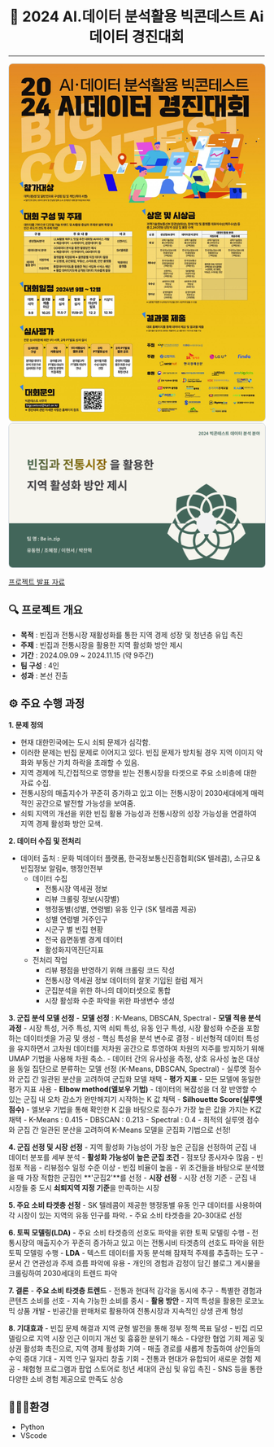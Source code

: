 <h1 style="text-align: center;">🏅 2024 AI.데이터 분석활용 빅콘데스트 Ai 데이터 경진대회</h1>
<hr>
<p style="text-align: center;">
    <img src="https://github.com/donghyun0518/bigconstest/blob/main/bigcontest.png" alt="Project Cover" style="width: 600px; border: 1px solid #c9d1d9; border-radius: 8px;">
    <a href="https://github.com/donghyun0518/bigconstest/blob/main/%EB%8D%B0%EC%9D%B4%ED%84%B0%EB%B6%84%EC%84%9D%EB%B6%84%EC%95%BC_Be%20in.zip%ED%8C%80_%EA%B2%B0%EA%B3%BC%EB%B3%B4%EA%B3%A0%EC%84%9C.pdf" target="_blank">
        <img src="https://github.com/donghyun0518/bigconstest/blob/main/%EB%B9%85%EC%BD%98%EB%B0%9C%ED%91%9C%ED%91%9C%EC%A7%80.png" alt="Project Cover" style="width: 1000px; border: 1px solid #c9d1d9; border-radius: 8px;">
    </a>
</p>

[프로젝트 발표 자료](https://github.com/donghyun0518/bigconstest/blob/main/%EB%8D%B0%EC%9D%B4%ED%84%B0%EB%B6%84%EC%84%9D%EB%B6%84%EC%95%BC_Be%20in.zip%ED%8C%80_%EA%B2%B0%EA%B3%BC%EB%B3%B4%EA%B3%A0%EC%84%9C.pdf)

## 🔍 프로젝트 개요
- **목적** : 빈집과 전통시장 재활성화를 통한 지역 경제 성장 및 청년층 유입 촉진
- **주제** : 빈집과 전통시장을 활용한 지역 활성화 방안 제시
- **기간** : 2024.09.09 ~ 2024.11.15 (약 9주간)
- **팀 구성** : 4인
- **성과** : 본선 진출

## ⚙️ 주요 수행 과정
**1. **문제 정의****
   - 현재 대한민국에는 도시 쇠퇴 문제가 심각함.
   - 이러한 문제는 빈집 문제로 이어지고 있다. 빈집 문제가 방치될 경우 지역 이미지 악화와 부동산 가치 하락을 초래할 수 있음.
   - 지역 경제에 직,간접적으로 영향을 받는 전통시장을 타겟으로 주요 소비층에 대한 자료 수집.
   - 전통시장의 매출지수가 꾸준히 증가하고 있고 이는 전통시장이 2030세대에게 매력적인 공간으로 발전할 가능성을 보여줌.
   - 쇠퇴 지역의 개선을 위한 빈집 활용 가능성과 전통시장의 성장 가능성을 연결하여 지역 경제 활성화 방안 모색.
 
 **2. **데이터 수집 및 전처리****
 - 데이터 출처 : 문화 빅데이터 플랫폼, 한국정보통신진흥협회(SK 텔레콤), 소규모 & 빈집정보 알림e, 행정안전부
    - 데이터 수집
      - 전통시장 역세권 정보
      - 리뷰 크롤링 정보(시장별)
      - 행정동별(성별, 연령별) 유동 인구 (SK 텔레콤 제공)
      - 성별 연령별 거주인구
      - 시군구 별 빈집 현황
      - 전국 읍면동별 경계 데이터
      - 활성화지역진단지표
    - 전처리 작업
      - 리뷰 평점을 반영하기 위해 크롤링 코드 작성
      - 전통시장 역세권 정보 데이터의 잘못 기입된 컬럼 제거
      - 군집분석을 위한 하나의 데이터셋으로 통합
      - 시장 활성화 수준 파악을 위한 파생변수 생성
     
 
 **3. **군집 분석 모델 선정****
    - **모델 선정** : K-Means, DBSCAN, Spectral
    - **모델 적용 분석 과정**
      - 시장 특성, 거주 특성, 지역 쇠퇴 특성, 유동 인구 특성, 시장 활성화 수준을 포함하는 데이터셋을 가공 및 생성
      - 핵심 특성을 분석 변수로 결정
      - 비선형적 데이터 특성을 유지하면서 고차원 데이터를 저차원 공간으로 투영하여 차원의 저주를 방지하기 위해 UMAP 기법을 사용해 차원 축소.
      - 데이터 간의 유사성을 측정, 상호 유사성 높은 대상을 동일 집단으로 분류하는 모델 선정 (K-Means, DBSCAN, Spectral)
      - 실루엣 점수와 군집 간 일관된 분산을 고려하여 군집화 모델 채택
    - **평가 지표**
      - 모든 모델에 동일한 평가 지표 사용
      - **Elbow method(엘보우 기법)**
        - 데이터의 복잡성을 더 잘 반영할 수 있는 군집 내 오차 감소가 완만해지기 시작하는 K 값 채택
      - **Silhouette Score(실루엣 점수)**
        - 엘보우 기법을 통해 확인한 K 값을 바탕으로 점수가 가장 높은 값을 가지는 K값 채택
        - K-Means : 0.415
        - DBSCAN : 0.213
        - Spectral : 0.4
        - 최적의 실루엣 점수와 군집 간 일관된 분산을 고려하여 K-Means 모델을 군집화 기법으로 선정!
 
 **4. **군집 선정 및 시장 선정****
    - 지역 활성화 가능성이 가장 높은 군집을 선정하여 군집 내 데이터 분포를 세부 분석
    - **활성화 가능성이 높은 군집 조건**
      - 점포당 종사자수 많음
      - 빈 점포 적음
      - 리뷰점수 일정 수준 이상
      - 빈집 비율이 높음
    - 위 조건들을 바탕으로 분석했을 때 가장 적합한 군집인 **'군집2'**를 선정
    - **시장 선정**
      - 시장 선정 기준
        - 군집 내 시장들 중 도시 **쇠퇴지역 지정 기준**을 만족하는 시장
 
 **5. **주요 소비 타겟층 선정****
    - SK 텔레콤이 제공한 행정동별 유동 인구 데이터를 사용하여 각 시장이 있는 지역의 유동 인구를 파악.
    - 주요 소비 타겟층을 20-30대로 선정
 
 **6. 토픽 모델링(LDA)**
    - 주요 소비 타겟층의 선호도 파악을 위한 토픽 모델링 수행
    - 전통시장의 매출지수가 꾸준히 증가하고 있고 이는 전통시비 타겟층의 선호도 파악을 위한 토픽 모델링 수행
    - **LDA**
      - 텍스트 데이터를 자동 분석해 잠재적 주제를 추출하는 도구
      - 문서 간 연관성과 주제 흐름 파악에 유용
      - 개인의 경험과 감정이 담긴 블로그 게시물을 크롤링하여 2030세대의 트렌드 파악
 
 **7. 결론**
    - **주요 소비 타겟층 트렌드**
      - 전통과 현대적 감각을 동시에 추구
      - 특별한 경험과 콘텐츠 소비를 선호
      - 지속 가능한 소비를 중시
    - **활용 방안**
      - 지역 특성을 활용한 로코노믹 상품 개발
      - 빈공간을 판매처로 활용하여 전통시장과 지속적인 상생 관계 형성
 
 **8. 기대효과**
    - 빈집 문제 해결과 지역 균형 발전을 통해 정부 정책 목표 달성
    - 빈집 리모델링으로 지역 시장 인근 이미지 개선 및 흉흉한 분위기 해소
    - 다양한 협업 기회 제공 및 상권 활성화 촉진으로, 지역 경제 활성화 기여
    - 매출 경로를 새롭게 창출하여 상인들의 수익 증대 기대
    - 지역 인구 일자리 창출 기회
    - 전통과 현대가 유합되어 새로운 경험 제공
    - 체험형 프로그램과 팝업 스토어로 청년 세대의 관심 및 유입 촉진
    - SNS 등을 통한 다양한 소비 경험 제공으로 만족도 상승
 
 
 ## 🧑🏻‍💻환경
 - Python
 - VScode
